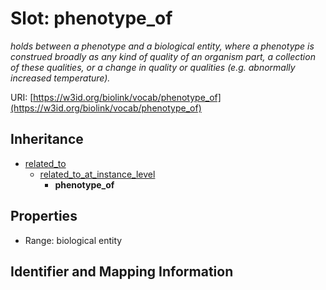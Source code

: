 # Slot: phenotype_of
_holds between a phenotype and a biological entity, where a phenotype is construed broadly as any kind of quality of an organism part, a collection of these qualities, or a change in quality or qualities (e.g. abnormally increased temperature)._


URI: [https://w3id.org/biolink/vocab/phenotype_of](https://w3id.org/biolink/vocab/phenotype_of)




## Inheritance

* [related_to](related_to.md)
    * [related_to_at_instance_level](related_to_at_instance_level.md)
        * **phenotype_of**



## Properties

 * Range: biological entity



## Identifier and Mapping Information





